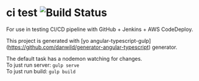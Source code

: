 # ci test ![Build Status](http://ci.nawth.io:8080/buildStatus/icon?job=NodeWorking)

For use in testing CI/CD pipeline with GitHub + Jenkins + AWS CodeDeploy.

This project is generated with [yo angular-typescript-gulp] (https://github.com/danwild/generator-angular-typescript)
generator.


The default task has a nodemon watching for changes.<br/>
To just run server: `gulp serve`<br/>
To just run build: `gulp build`